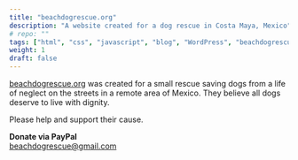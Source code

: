 ```yaml
---
title: "beachdogrescue.org"
description: "A website created for a dog rescue in Costa Maya, Mexico"
# repo: ""
tags: ["html", "css", "javascript", "blog", "WordPress", "beachdogrescue"]
weight: 1
draft: false
---
```


 
[beachdogrescue.org](https://beachdogrescue.org) was created for a small rescue saving dogs
from a life of neglect on the streets in a remote area of Mexico.
They believe all dogs deserve to live with dignity.

Please help and support their cause.

**Donate via PayPal**  
beachdogrescue@gmail.com

